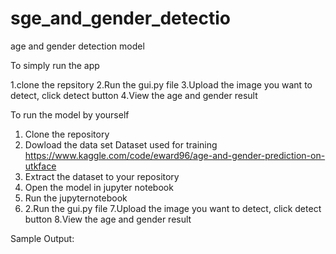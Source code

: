 # sge_and_gender_detectio
age and gender detection model

To simply run the app

1.clone the repsitory
2.Run the gui.py file 
3.Upload the image you want to detect, click detect button
4.View the age and gender result

To run the model by yourself
1. Clone the repository
2. Dowload the data set Dataset used for training https://www.kaggle.com/code/eward96/age-and-gender-prediction-on-utkface
3. Extract the dataset to your repository
4. Open the model in jupyter notebook
5. Run the jupyternotebook
6. 2.Run the gui.py file 
7.Upload the image you want to detect, click detect button
8.View the age and gender result

Sample Output:
